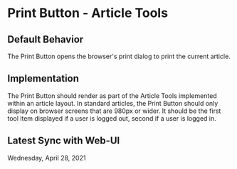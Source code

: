 # Print Button - Article Tools

## Default Behavior

The Print Button opens the browser's print dialog to print the current article.

## Implementation

The Print Button should render as part of the Article Tools implemented within an article layout. In standard articles, the Print Button should only display on browser screens that are 980px or wider. It should be the first tool item displayed if a user is logged out, second if a user is logged in.

## Latest Sync with Web-UI

Wednesday, April 28, 2021
